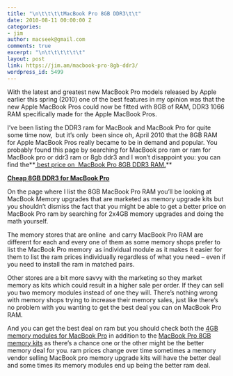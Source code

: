 ```yaml
---
title: "\n\t\t\t\tMacBook Pro 8GB DDR3\t\t"
date: 2010-08-11 00:00:00 Z
categories:
- jim
author: macseek@gmail.com
comments: true
excerpt: "\n\t\t\t\t\t\t"
layout: post
link: https://jim.am/macbook-pro-8gb-ddr3/
wordpress_id: 5499
---
```


With the latest and greatest new MacBook Pro models released by Apple earlier this spring (2010) one of the best features in my opinion was that the new Apple MacBook Pros could now be fitted with 8GB of RAM, DDR3 1066 RAM specifically made for the Apple MacBook Pros.




I’ve been listing the DDR3 ram for MacBook and MacBook Pro for quite some time now,  but it’s only  been since oh, April 2010 that the 8GB RAM for Apple MacBook Pros really became to be in demand and popular. You probably found this page by searching for MacBook pro ram or ram for MacBook pro or ddr3 ram or 8gb ddr3 and I won’t disappoint you: you can find the**[ best price on  MacBook Pro 8GB DDR3 RAM.](http://www.jim.am)**




**[Cheap 8GB DDR3 for MacBook Pro](http://www.amazon.com/gp/product/B001MX5YWI/ref=as_li_ss_tl?ie=UTF8&tag=ramseeker-20&linkCode=as2&camp=1789&creative=390957&creativeASIN=B001MX5YWI)**




On the page where I list the 8GB MacBook Pro RAM you’ll be looking at MacBook Memory upgrades that are marketed as memory upgrade kits but you shouldn’t dismiss the fact that you might be able to get a better price on MacBook Pro ram by searching for 2x4GB memory upgrades and doing the math yourself.




The memory stores that are online  and carry MacBook Pro RAM are different for each and every one of them as some memory shops prefer to list the MacBook Pro memory  as individual module as it makes it easier for them to list the ram prices individually regardless of what you need – even if you need to install the ram in matched pairs.




Other stores are a bit more savvy with the marketing so they market memory as kits which could result in a higher sale per order. If they can sell you two memory modules instead of one they will. There’s nothing wrong with memory shops trying to increase their memory sales, just like there’s no problem with you wanting to get the best deal you can on MacBook Pro RAM.




And you can get the best deal on ram but you should check both the [4GB memory modules for MacBook Pro](http://www.anrdoezrs.net/click-1548159-10273954?url=http://www.crucial.com/store/affiliateredirect.asp?imodule=CT51264BC1067&aid=1027395&cid=777292&subid=89&PRS&uscj&cjsku=CT51264BC1067) in addition to the [MacBook Pro 8GB memory kits](http://www.anrdoezrs.net/click-1548159-10273954?url=http://www.crucial.com/store/affiliateredirect.asp?imodule=CT2KIT51264BC1067&aid=1027395&cid=777292&subid=89&PRS&uscj&cjsku=CT2KIT51264BC1067) as there’s a chance one or the other might be the better memory deal for you. ram prices change over time sometimes a memory vendor selling MacBook pro memory upgrade kits will have the better deal and some times its memory modules end up being the better ram deal.


		
